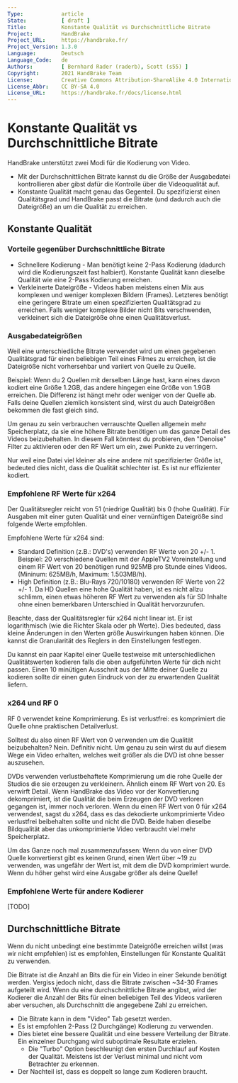 ```yaml
---
Type:            article
State:           [ draft ]
Title:           Konstante Qualität vs Durchschnittliche Bitrate
Project:         HandBrake
Project_URL:     https://handbrake.fr/
Project_Version: 1.3.0
Language:        Deutsch
Language_Code:   de
Authors:         [ Bernhard Rader (raderb), Scott (s55) ]
Copyright:       2021 HandBrake Team
License:         Creative Commons Attribution-ShareAlike 4.0 International
License_Abbr:    CC BY-SA 4.0
License_URL:     https://handbrake.fr/docs/license.html
---
```


Konstante Qualität vs Durchschnittliche Bitrate
====================================
HandBrake unterstützt zwei Modi für die Kodierung von Video.

-   Mit der Durchschnittlichen Bitrate kannst du die Größe der Ausgabedatei kontrollieren aber gibst dafür die Kontrolle über die Videoqualität auf.
-   Konstante Qualität macht genau das Gegenteil. Du spezifizierst einen Qualitätsgrad und HandBrake passt die Bitrate (und dadurch auch die Dateigröße) an um die Qualität zu erreichen.

## Konstante Qualität

### Vorteile gegenüber Durchschnittliche Bitrate
-   Schnellere Kodierung - Man benötigt keine 2-Pass Kodierung (dadurch wird die Kodierungszeit fast halbiert). Konstante Qualität kann dieselbe Qualität wie eine 2-Pass Kodierung erreichen.
-   Verkleinerte Dateigröße - Videos haben meistens einen Mix aus komplexen und weniger komplexen Bildern (Frames). Letzteres benötigt eine geringere Bitrate um einen spezifizierten Qualitätsgrad zu erreichen. Falls weniger komplexe Bilder nicht Bits verschwenden, verkleinert sich die Dateigröße ohne einen Qualitätsverlust.

### Ausgabedateigrößen
Weil eine unterschiedliche Bitrate verwendet wird um einen gegebenen Qualitätsgrad für einen beliebigen Teil eines Filmes zu erreichen, ist die Dateigröße nicht vorhersehbar und variiert von Quelle zu Quelle.

Beispiel: Wenn du 2 Quellen mit derselben Länge hast, kann eines davon kodiert eine Größe 1.2GB, das andere hingegen eine Größe von 1.9GB erreichen. Die Differenz ist hängt mehr oder weniger von der Quelle ab. Falls deine Quellen ziemlich konsistent sind, wirst du auch Dateigrößen bekommen die fast gleich sind.

Um genau zu sein verbrauchen verrauschte Quellen allgemein mehr Speicherplatz, da sie eine höhere Bitrate benötigen um das ganze Detail des Videos beizubehalten. In diesem Fall könntest du probieren, den "Denoise" Filter zu aktivieren oder den RF Wert um ein, zwei Punkte zu verringern.

Nur weil eine Datei viel kleiner als eine andere mit spezifizierter Größe ist, bedeuted dies nicht, dass die Qualität schlechter ist. Es ist nur effizienter kodiert.

### Empfohlene RF Werte für x264
Der Qualitätsregler reicht von 51 (niedrige Qualität) bis 0 (hohe Qualität). Für Ausgaben mit einer guten Qualität und einer vernünftigen Dateigröße sind folgende Werte empfohlen.

Empfohlene Werte für x264 sind:
-   Standard Definition (z.B.: DVD's) verwenden RF Werte von 20 +/- 1. Beispiel: 20 verschiedene Quellen mit der AppleTV2 Voreinstellung und einem RF Wert von 20 benötigen rund 925MB pro Stunde eines Videos. (Mininum: 625MB/h, Maximum: 1.503MB/h).
-   High Definition (z.B.: Blu-Rays 720/10180) verwenden RF Werte von 22 +/- 1. Da HD Quellen eine hohe Qualität haben, ist es nicht allzu schlimm, einen etwas höheren RF Wert zu verwenden als für SD Inhalte ohne einen bemerkbaren Unterschied in Qualität hervorzurufen.

Beachte, dass der Qualitätsregler für x264 nicht linear ist. Er ist logarithmisch (wie die Richter Skala oder ph Werte). Dies bedeuted, dass kleine Änderungen in den Werten größe Auswirkungen haben können. Die kannst die Granularität des Reglers in den Einstellungen festlegen.

Du kannst ein paar Kapitel einer Quelle testweise mit unterschiedlichen Qualitätswerten kodieren falls die oben aufgeführten Werte für dich nicht passen. Einen 10 minütigen Ausschnit aus der Mitte deiner Quelle zu kodieren sollte dir einen guten Eindruck von der zu erwartenden Qualität liefern.

### x264 und RF 0
RF 0 verwendet keine Komprimierung. Es ist verlustfrei: es komprimiert die Quelle ohne praktischen Detailverlust.

Solltest du also einen RF Wert von 0 verwenden um die Qualität beizubehalten? Nein. Definitiv nicht. Um genau zu sein wirst du auf diesem Wege ein Video erhalten, welches weit größer als die DVD ist ohne besser auszusehen.

DVDs verwenden verlustbehaftete Komprimierung um die rohe Quelle der Studios die sie erzeugen zu verkleinern. Ähnlich einem RF Wert von 20. Es verwirft Detail. Wenn HandBrake das Video vor der Konvertierung dekomprimiert, ist die Qualität die beim Erzeugen der DVD verloren gegangen ist, immer noch verloren. Wenn du einen RF Wert von 0 für x264 verwendest, sagst du x264, dass es das dekodierte unkomprimierte Video verlustfrei beibehalten sollte und nicht die DVD. Beide haben dieselbe Bildqualität aber das unkomprimierte Video verbraucht viel mehr Speicherplatz.

Um das Ganze noch mal zusammenzufassen: Wenn du von einer DVD Quelle konvertierst gibt es keinen Grund, einen Wert über \~19 zu verwenden, was ungefähr der Wert ist, mit dem die DVD komprimiert wurde. Wenn du höher gehst wird eine Ausgabe größer als deine Quelle!

### Empfohlene Werte für andere Kodierer

[TODO]

## Durchschnittliche Bitrate
Wenn du nicht unbedingt eine bestimmte Dateigröße erreichen willst (was wir nicht empfehlen) ist es empfohlen, Einstellungen für Konstante Qualität zu verwenden.

Die Bitrate ist die Anzahl an Bits die für ein Video in einer Sekunde benötigt werden. Vergiss jedoch nicht, dass die Bitrate zwischen \~34-30 Frames aufgeteilt wird. Wenn du eine durchschnittliche Bitrate angibst, wird der Kodierer die Anzahl der Bits für einen beliebigen Teil des Videos variieren aber versuchen, als Durchschnitt die angegebene Zahl zu erreichen.

-   Die Bitrate kann in dem "Video" Tab gesetzt werden.
-   Es ist empfohlen 2-Pass (2 Durchgänge) Kodierung zu verwenden.
-   Dies bietet eine bessere Qualität und eine bessere Verteilung der Bitrate. Ein einzelner Durchgang wird suboptimale Resultate erzielen.
    -   Die "Turbo" Option beschleunigt den ersten Durchlauf auf Kosten der Qualität. Meistens ist der Verlust minimal und nicht vom Betrachter zu erkennen.
-   Der Nachteil ist, dass es doppelt so lange zum Kodieren braucht.
